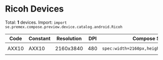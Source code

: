 # Ricoh Devices

Total: **1** devices. Import: `import se.premex.compose.preview.device.catalog.android.Ricoh`

| Code | Constant | Resolution | DPI | Compose Spec | Preview Usage |
|------|----------|------------|-----|-------------|---------------|
| AXX10 | AXX10 | 2160x3840 | 480 | `spec:width=2160px,height=3840px,dpi=480` | `@Preview(device = Ricoh.AXX10)` |

<!-- Generated automatically. Do not edit manually. -->
